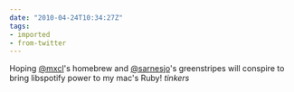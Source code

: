 ```yaml
---
date: "2010-04-24T10:34:27Z"
tags:
- imported
- from-twitter
---
```

Hoping [@mxcl](/twitter/#/mxcl)'s homebrew and [@sarnesjo](/twitter/#/sarnesjo)'s greenstripes will conspire to bring libspotify power to my mac's Ruby\! *tinkers*
